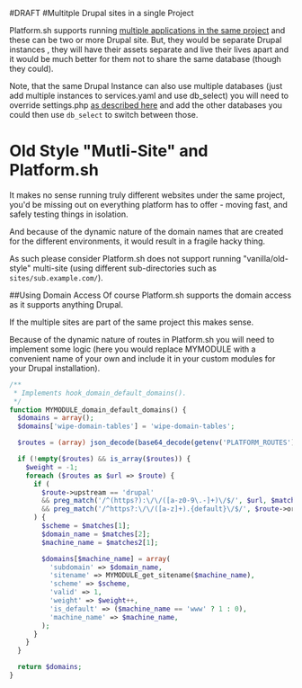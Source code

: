 #DRAFT
#Multitple Drupal  sites in a single Project

Platform.sh supports running [multiple applications in the same project](/reference/platform-app-yaml-multi-app.html) 
and these can be two or more Drupal site. But, they would be separate Drupal 
instances , they will have their assets separate and live their lives apart and 
it would be much better for them not to share the same database (though they 
could).

Note, that the same Drupal Instance can also use multiple databases (just add 
multiple instances to services.yaml and use  db_select) you will need to 
override settings.php [as described here](customizing-settings-php.html) and
add the other databases you could then use `db_select` to switch between those.

# Old Style "Mutli-Site" and Platform.sh

It makes no sense running truly different websites under the same project, 
you'd be missing out on everything platform has to offer - moving fast, and 
safely testing things in isolation.

And because of the dynamic nature of the domain names that are created for
the different environments, it would result in a fragile hacky thing.

As such please consider Platform.sh does not support running "vanilla/old-style"
 multi-site (using different sub-directories such as `sites/sub.example.com/`).

##Using Domain Access
Of course Platform.sh supports the domain access as it supports anything 
Drupal.

If the multiple sites are part of the same project this makes sense.

Because of the dynamic nature of routes in Platform.sh you will need to implement
some logic (here you would replace MYMODULE with a convenient name of your own
and include it in your custom modules for your Drupal installation).

```php
/**
 * Implements hook_domain_default_domains().
 */
function MYMODULE_domain_default_domains() {
  $domains = array();
  $domains['wipe-domain-tables'] = 'wipe-domain-tables';

  $routes = (array) json_decode(base64_decode(getenv('PLATFORM_ROUTES')));

  if (!empty($routes) && is_array($routes)) {
    $weight = -1;
    foreach ($routes as $url => $route) {
      if (
        $route->upstream == 'drupal'
        && preg_match('/^(https?):\/\/([a-z0-9\.-]+)\/$/', $url, $matches)
        && preg_match('/^https?:\/\/([a-z]+).{default}\/$/', $route->original_url, $matches2)
      ) {
        $scheme = $matches[1];
        $domain_name = $matches[2];
        $machine_name = $matches2[1];

        $domains[$machine_name] = array(
          'subdomain' => $domain_name,
          'sitename' => MYMODULE_get_sitename($machine_name),
          'scheme' => $scheme,
          'valid' => 1,
          'weight' => $weight++,
          'is_default' => ($machine_name == 'www' ? 1 : 0),
          'machine_name' => $machine_name,
        );
      }
    }
  }

  return $domains;
}
```